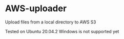 # AWS-uploader
Upload files from a local directory to AWS S3

Tested on Ubuntu 20.04.2
Windows is not supported yet
